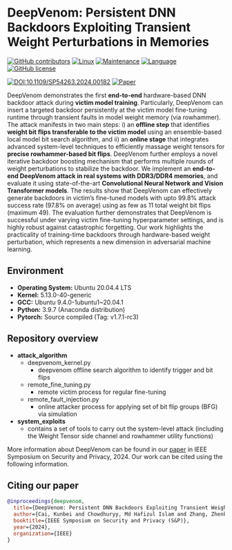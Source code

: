 # DeepVenom: Persistent DNN Backdoors Exploiting Transient Weight Perturbations in Memories

[![GitHub contributors](https://img.shields.io/github/contributors/casrl/deepvenom.svg)](https://GitHub.com/casrl/deepvenom/graphs/contributors/) [![Linux](https://badgen.net/static/os/linux/red)](https://badgen.net/static/os/Linux/red) [![Maintenance](https://img.shields.io/badge/Maintained%3F-yes-brightgreen.svg)](https://GitHub.com/casrl/deepvenom/graphs/commit-activity) [![Language](https://img.shields.io/badge/Made%20with-C/C++,Python-1f425f.svg)]([https://isocpp.org/std/the-standard](https://img.shields.io/badge/Made%20with-C/C++,Python-1f425f.svg)) [![GitHub license](https://badgen.net/github/license/casrl/deepvenom)](https://github.com/casrl/deepvenom/blob/master/LICENSE) 

[![DOI:10.1109/SP54263.2024.00182](https://zenodo.org/badge/DOI/10.1109/SP54263.2024.00182.svg)](https://casrl.ece.ucf.edu/) [![Paper](https://img.shields.io/badge/Paper%20in-IEEE%20S&P%202024-red.svg)](https://casrl.ece.ucf.edu/wp-content/uploads/2024/03/2024-sp-deepvenom.pdf) 


DeepVenom demonstrates the first **end-to-end** hardware-based DNN backdoor attack during **victim model training**. Particularly, DeepVenom can insert a targeted backdoor persistently at the victim model fine-tuning runtime through transient faults in model weight memory (via rowhammer). The attack manifests in two main steps: i) an **offline step** that identifies **weight bit flips transferable to the victim model** using an ensemble-based local model bit search algorithm, and ii) an **online stage** that integrates advanced system-level techniques to efficiently massage weight tensors for **precise rowhammer-based bit flips**. 
DeepVenom further employs a novel iterative backdoor boosting mechanism that performs multiple rounds of weight perturbations to stabilize the backdoor. We implement an __end-to-end DeepVenom attack in real systems with DDR3/DDR4 memories__, and evaluate it using state-of-the-art **Convolutional Neural Network and Vision Transformer models**. The results show that DeepVenom can effectively generate backdoors in victim’s fine-tuned models with upto 99.8% attack success rate (97.8% on average) using as few as 11 total weight bit flips (maximum 49). The evaluation further demonstrates that DeepVenom is successful under varying victim fine-tuning hyperparameter settings, and is highly robust against catastrophic forgetting. Our work highlights the practicality of training-time backdoors through hardware-based weight perturbation, which represents a new dimension in adversarial machine learning.

<!--- This repository contains code for the DeepVenom __algorithm__ and __system-level__ exploits. tools to profile DRAMs to identify memory cells (bits) in DRAM DIMMS that are highly reliable and leakable (using rowhammer as a side channel). The repo also contains a proof-of-concept code example that can be used to leak ML model weight bits (HammerLeak) as proposed in the paper. --->




## Environment
- **Operating System:** Ubuntu 20.04.4 LTS
- **Kernel:** 5.13.0-40-generic
- **GCC:** Ubuntu 9.4.0-1ubuntu1~20.04.1
- **Python:** 3.9.7 (Anaconda distribution)
- **Pytorch:** Source compiled (Tag: v1.7.1-rc3)


## Repository overview  
- **attack_algorithm**
  - deepvenom_kernel.py
    - deepvenom offline search algorithm to identify trigger and bit flips
  - remote_fine_tuning.py
    - remote victim process for regular fine-tuning
  - remote_fault_injection.py
    - online attacker process for applying set of bit flip groups (BFG) via simulation
- **system_exploits**
  - contains a set of tools to carry out the system-level attack (including the Weight Tensor side channel and rowhammer utility functions) 


More information about DeepVenom can be found in our [paper](https://casrl.ece.ucf.edu/wp-content/uploads/2024/03/2024-sp-deepvenom.pdf) in IEEE Symposium on Security and Privacy, 2024. Our work can be cited using the following information.

## Citing our paper  
```bibtex
@inproceedings{deepvenom,
  title={DeepVenom: Persistent DNN Backdoors Exploiting Transient Weight Perturbations in Memories},
  author={Cai, Kunbei and Chowdhuryy, Md Hafizul Islam and Zhang, Zhenkai and Yao, Fan},
  booktitle={IEEE Symposium on Security and Privacy (S&P)},
  year={2024},
  organization={IEEE}
}
```
